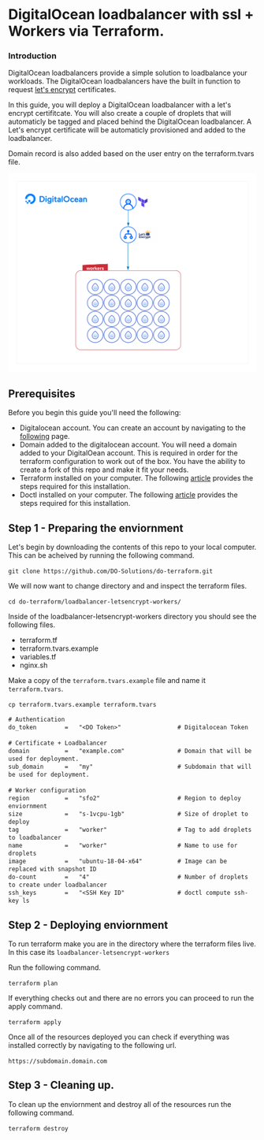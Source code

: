 # DigitalOcean loadbalancer with ssl + Workers via Terraform. 

### Introduction

DigitalOcean loadbalancers provide a simple solution to loadbalance your workloads. The DigitalOcean loadbalancers have the built in function to request [let's encrypt](https://www.digitalocean.com/docs/kubernetes/how-to/connect-with-kubectl/) certificates.

In this guide, you will deploy a DigitalOcean loadbalancer with a let's encrypt certifitcate. You will also create a couple of droplets that will automaticly be tagged and placed behind the DigitalOcean loadbalancer. A Let's encrypt certificate will be automaticly provisioned and added to the loadbalancer. 

Domain record is also added based on the user entry on the terraform.tvars file.  

![Diagram](https://raw.githubusercontent.com/DO-Solutions/do-terraform/master/loadbalancer-letsencrypt-workers/img/diagram.png)

## Prerequisites

Before you begin this guide you'll need the following:

* Digitalocean account. You can create an account by navigating to the [following](https://www.digitalocean.com/) page. 
* Domain added to the digitalocean account. You will need a domain added to your DigitalOean account. This is required in order for the terraform configuration to work out of the box. You have the ability to create a fork of this repo and make it fit your needs. 
* Terraform installed on your computer. The following [article](https://learn.hashicorp.com/terraform/getting-started/install.html) provides the steps required for this installation. 
*  Doctl installed on your computer. The following [article](https://github.com/digitalocean/doctl) provides the steps required for this installation.


## Step 1 - Preparing the enviornment

Let's begin by downloading the contents of this repo to your local computer. 
This can be acheived by running the following command. 

``` git clone https://github.com/DO-Solutions/do-terraform.git ```

We will now want to change directory and and inspect the terraform files. 

``` cd do-terraform/loadbalancer-letsencrypt-workers/ ```

Inside of the loadbalancer-letsencrypt-workers directory you should see the following files. 

* terraform.tf
* terraform.tvars.example
* variables.tf
* nginx.sh

Make a copy of the ```terraform.tvars.example``` file and name it ```terraform.tvars```.

``` cp terraform.tvars.example terraform.tvars ```

```
# Authentication
do_token        =   "<DO Token>"                # Digitalocean Token 

# Certificate + Loadbalancer
domain          =   "example.com"               # Domain that will be used for deployment. 
sub_domain      =   "my"                        # Subdomain that will be used for deployment.

# Worker configuration
region          =   "sfo2"                      # Region to deploy enviornment
size            =   "s-1vcpu-1gb"               # Size of droplet to deploy
tag             =   "worker"                    # Tag to add droplets to loadbalancer
name            =   "worker"                    # Name to use for droplets
image           =   "ubuntu-18-04-x64"          # Image can be replaced with snapshot ID
do-count        =   "4"                         # Number of droplets to create under loadbalancer
ssh_keys        =   "<SSH Key ID"               # doctl compute ssh-key ls

```

## Step 2 - Deploying enviornment

To run terraform make you are in the directory where the terraform files live. 
In this case its ```loadbalancer-letsencrypt-workers```

Run the following command.

``` terraform plan ```

If everything checks out and there are no errors you can proceed to run the apply command. 

``` terraform apply ```

Once all of the resources deployed you can check if everything was installed correctly by navigating to the following url. 

```https://subdomain.domain.com```

## Step 3 - Cleaning up. 

To clean up the enviornment and destroy all of the resources run the following command. 

``` terraform destroy ```

